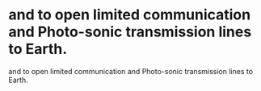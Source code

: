 # and to open limited communication and Photo-sonic transmission lines to Earth.

and to open limited communication and Photo-sonic transmission lines to Earth.